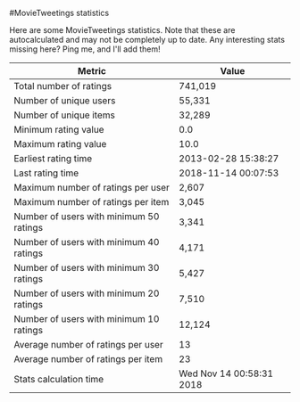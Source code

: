 #MovieTweetings statistics

Here are some MovieTweetings statistics. Note that these are autocalculated and may not be completely up to date. Any interesting stats missing here? Ping me, and I'll add them!

Metric | Value
--- | ---
Total number of ratings                 | 741,019
Number of unique users                  | 55,331
Number of unique items                  | 32,289
Minimum rating value                    | 0.0
Maximum rating value                    | 10.0
Earliest rating time                    | 2013-02-28 15:38:27
Last rating time                        | 2018-11-14 00:07:53
Maximum number of ratings per user      | 2,607
Maximum number of ratings per item      | 3,045
Number of users with minimum 50 ratings | 3,341
Number of users with minimum 40 ratings | 4,171
Number of users with minimum 30 ratings | 5,427
Number of users with minimum 20 ratings | 7,510
Number of users with minimum 10 ratings | 12,124
Average number of ratings per user      | 13
Average number of ratings per item      | 23
Stats calculation time                  | Wed Nov 14 00:58:31 2018

